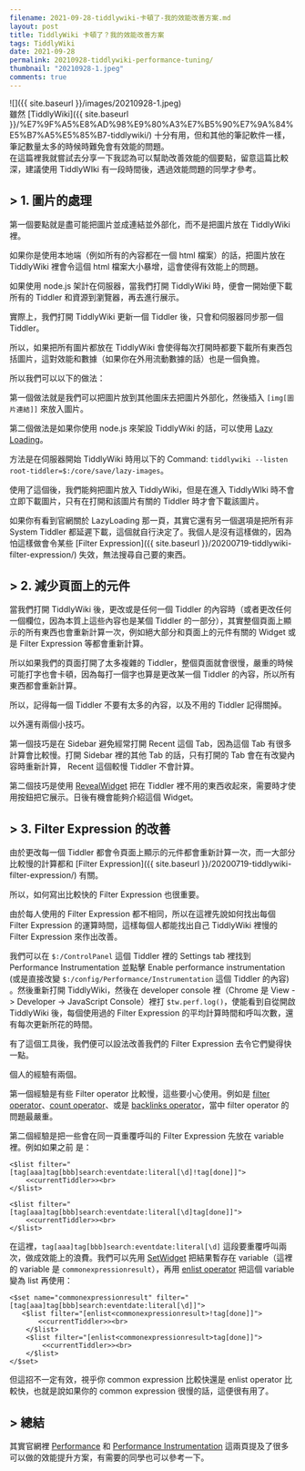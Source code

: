 ```yaml
---
filename: 2021-09-28-tiddlywiki-卡頓了-我的效能改善方案.md
layout: post
title: TiddlyWiki 卡頓了？我的效能改善方案
tags: TiddlyWiki
date: 2021-09-28
permalink: 20210928-tiddlywiki-performance-tuning/
thumbnail: "20210928-1.jpeg"
comments: true
---
```


![]({{ site.baseurl }}/images/20210928-1.jpeg)  
雖然 [TiddlyWiki]({{ site.baseurl }}/%E7%9F%A5%E8%AD%98%E9%80%A3%E7%B5%90%E7%9A%84%E5%B7%A5%E5%85%B7-tiddlywiki/) 十分有用，但和其他的筆記軟件一樣，筆記數量太多的時候時難免會有效能的問題。  
在這篇裡我就嘗試去分享一下我認為可以幫助改善效能的個要點，留意這篇比較深，建議使用 TiddlyWIki 有一段時間後，遇過效能問題的同學才參考。

## > 1. 圖片的處理

第一個要點就是盡可能把圖片並成連結並外部化，而不是把圖片放在 TiddlyWiki 裡。

如果你是使用本地端（例如所有的內容都在一個 html 檔案）的話，把圖片放在 TiddlyWiki 裡會令這個 html 檔案大小暴增，這會使得有效能上的問題。

如果使用 node.js 架計在伺服器，當我們打開 TiddlyWiki 時，便會一開始便下載所有的 Tiddler 和資源到瀏覽器，再去進行展示。

實際上，我們打開 TiddlyWiki 更新一個 Tiddler 後，只會和伺服器同步那一個 Tiddler。

所以，如果把所有圖片都放在 TiddlyWiki 會使得每次打開時都要下載所有東西包括圖片，這對效能和數據（如果你在外用流動數據的話）也是一個負擔。

所以我們可以以下的做法：

第一個做法就是我們可以把圖片放到其他圖床去把圖片外部化，然後插入 `[img[圖片連結]]` 來放入圖片。

第二個做法是如果你使用 node.js 來架設 TiddlyWiki 的話，可以使用 [Lazy Loading](https://tiddlywiki.com/#LazyLoading)。

方法是在伺服器開始 TiddlyWiki 時用以下的 Command: `tiddlywiki --listen root-tiddler=$:/core/save/lazy-images`。

使用了這個後，我們能夠把圖片放入 TiddlyWiki，但是在進入 TiddlyWIki 時不會立即下載圖片，只有在打開和該圖片有關的 Tiddler 時才會下載該圖片。

如果你有看到官網關於 LazyLoading 那一頁，其實它還有另一個選項是把所有非 System Tiddler 都延遲下載，這個就自行決定了。我個人是沒有這樣做的，因為怕這樣做會令某些 [Filter Expression]({{ site.baseurl }}/20200719-tiddlywiki-filter-expression/) 失效，無法搜尋自己要的東西。

## > 2. 減少頁面上的元件

當我們打開 TiddlyWiki 後，更改或是任何一個 Tiddler 的內容時（或者更改任何一個欄位，因為本質上這些內容也是某個 Tiddler 的一部分），其實整個頁面上顯示的所有東西也會重新計算一次，例如絕大部分和頁面上的元件有關的 Widget 或是 Filter Expression 等都會重新計算。

所以如果我們的頁面打開了太多複雜的 Tiddler，整個頁面就會很慢，嚴重的時候可能打字也會卡頓，因為每打一個字也算是更改某一個 Tiddler 的內容，所以所有東西都會重新計算。

所以，記得每一個 Tiddler 不要有太多的內容，以及不用的 Tiddler 記得關掉。

以外還有兩個小技巧。

第一個技巧是在 Sidebar 避免經常打開 Recent 這個 Tab，因為這個 Tab 有很多計算會比較慢。打開 Sidebar 裡的其他 Tab 的話，只有打開的 Tab 會在有改變內容時重新計算， Recent 這個較慢 Tiddler 不會計算。

第二個技巧是使用 [RevealWidget](https://tiddlywiki.com/#RevealWidget) 把在 Tiddler 裡不用的東西收起來，需要時才使用按鈕把它展示。日後有機會能夠介紹這個 Widget。

## > 3. Filter Expression 的改善

由於更改每一個 Tiddler 都會令頁面上顯示的元件都會重新計算一次，而一大部分比較慢的計算都和 [Filter Expression]({{ site.baseurl }}/20200719-tiddlywiki-filter-expression/) 有關。

所以，如何寫出比較快的 Filter Expression 也很重要。

由於每人使用的 Filter Expression 都不相同，所以在這裡先說如何找出每個 Filter Expression 的運算時間，這樣每個人都能找出自己 TiddlyWiki 裡慢的 Filter Expression 來作出改善。

我們可以在 `$:/ControlPanel` 這個 Tiddler 裡的 Settings tab 裡找到 Performance Instrumentation 並點擊 Enable performance instrumentation (或是直接改變 `$:/config/Performance/Instrumentation` 這個 Tiddler 的內容)
。然後重新打開 TiddlyWiki，然後在 developer console 裡（Chrome 是 View -\> Developer -\> JavaScript Console）裡打 `$tw.perf.log()`，使能看到自從開啟 TiddlyWiki 後，每個使用過的 Filter Expression 的平均計算時間和呼叫次數，還有每次更新所花的時間。

有了這個工具後，我們便可以設法改善我們的 Filter Expression 去令它們變得快一點。

個人的經驗有兩個。

第一個經驗是有些 Filter operator 比較慢，這些要小心使用。例如是 [filter operator](https://tiddlywiki.com/#filter%20Operator)、[count operator](https://tiddlywiki.com/#count%20Operator)、或是 [backlinks operator](https://tiddlywiki.com/#backlinks%20Operator)，當中 filter operator 的問題最嚴重。

第二個經驗是把一些會在同一頁重覆呼叫的 Filter Expression 先放在 variable 裡。例如如果之前
是：

	<$list filter="[tag[aaa]tag[bbb]search:eventdate:literal[\d]!tag[done]]">
	    <<currentTiddler>><br>
	</$list>
	
	<$list filter="[tag[aaa]tag[bbb]search:eventdate:literal[\d]tag[done]]">
	    <<currentTiddler>><br>
	</$list>

在這裡，`tag[aaa]tag[bbb]search:eventdate:literal[\d]` 這段要重覆呼叫兩次，做成效能上的浪費。我們可以先用 [SetWidget](https://tiddlywiki.com/#SetWidget) 把結果暫存在 variable（這裡的 variable 是 `commonexpressionresult`），再用 [enlist operator](https://tiddlywiki.com/#enlist%20Operator) 把這個 variable 變為 list 再使用：

	<$set name="commonexpressionresult" filter="[tag[aaa]tag[bbb]search:eventdate:literal[\d]]">
	   <$list filter="[enlist<commonexpressionresult>!tag[done]]">
	       <<currentTiddler>><br>
	    </$list>
	    <$list filter="[enlist<commonexpressionresult>tag[done]]">
	        <<currentTiddler>><br>
	    </$list>
	</$set>

但這招不一定有效，視乎你 common expression 比較快還是 enlist operator 比較快，也就是說如果你的 common expression 很慢的話，這便很有用了。

## > 總結

其實官網裡 [Performance](https://tiddlywiki.com/#Performance) 和 [Performance Instrumentation](https://tiddlywiki.com/#Performance%20Instrumentation) 這兩頁提及了很多可以做的效能提升方案，有需要的同學也可以參考一下。


